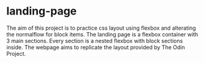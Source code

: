 # landing-page
The aim of this project is to practice css layout using flexbox and alterating the normalflow for block items.
The landing page is a flexbox container with 3 main sections.
Every section is a nested flexbox with block sections inside.
The webpage aims to replicate the layout provided by The Odin Project.
